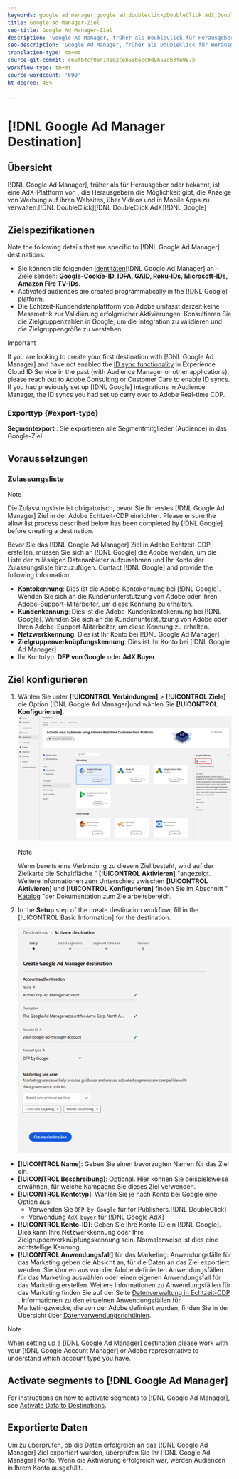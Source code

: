 ```yaml
---
keywords: google ad manager;google ad;doubleclick;DoubleClick AdX;DoubleClick;Google Ad Manager;Google ad manager
title: Google Ad Manager-Ziel
seo-title: Google Ad Manager-Ziel
description: 'Google Ad Manager, früher als DoubleClick für Herausgeber oder DoubleClick AdX bekannt, ist eine AdX-Plattform von Google, die Herausgebern die Möglichkeit gibt, die Anzeige von Werbung auf ihren Websites, über Videos und in Mobile Apps zu verwalten. '
seo-description: 'Google Ad Manager, früher als DoubleClick für Herausgeber oder DoubleClick AdX bekannt, ist eine AdX-Plattform von Google, die Herausgebern die Möglichkeit gibt, die Anzeige von Werbung auf ihren Websites, über Videos und in Mobile Apps zu verwalten. '
translation-type: tm+mt
source-git-commit: c66fb4cf0a414e02ceb58becc9d9b59db3fe987b
workflow-type: tm+mt
source-wordcount: '690'
ht-degree: 45%

---
```



# [!DNL Google Ad Manager Destination]

## Übersicht

[!DNL Google Ad Manager], früher als für Herausgeber oder bekannt, ist eine AdX-Plattform von , die Herausgebern die Möglichkeit gibt, die Anzeige von Werbung auf ihren Websites, über Videos und in Mobile Apps zu verwalten.[!DNL DoubleClick][!DNL DoubleClick AdX][!DNL Google]

## Zielspezifikationen

Note the following details that are specific to [!DNL Google Ad Manager] destinations:

* Sie können die folgenden [Identitäten](../../identity-service/namespaces.md)[!DNL Google Ad Manager] an -Ziele senden: **Google-Cookie-ID, IDFA, GAID, Roku-IDs, Microsoft-IDs, Amazon Fire TV-IDs**.
* Activated audiences are created programmatically in the [!DNL Google] platform.
* Die Echtzeit-Kundendatenplattform von Adobe umfasst derzeit keine Messmetrik zur Validierung erfolgreicher Aktivierungen. Konsultieren Sie die Zielgruppenzahlen in Google, um die Integration zu validieren und die Zielgruppengröße zu verstehen.

>[!IMPORTANT]
>
>If you are looking to create your first destination with [!DNL Google Ad Manager] and have not enabled the [ID sync functionality](https://docs.adobe.com/content/help/de-DE/id-service/using/id-service-api/methods/idsync.html) in Experience Cloud ID Service in the past (with Audience Manager or other applications), please reach out to Adobe Consulting or Customer Care to enable ID syncs. If you had previously set up [!DNL Google] integrations in Audience Manager, the ID syncs you had set up carry over to Adobe Real-time CDP.

### Exporttyp {#export-type}

**Segmentexport** : Sie exportieren alle Segmentmitglieder (Audience) in das Google-Ziel.

## Voraussetzungen

### Zulassungsliste

>[!NOTE]
>
>Die Zulassungsliste ist obligatorisch, bevor Sie Ihr erstes [!DNL Google Ad Manager] Ziel in der Adobe Echtzeit-CDP einrichten. Please ensure the allow list process described below has been completed by [!DNL Google] before creating a destination.

Bevor Sie das [!DNL Google Ad Manager] Ziel in Adobe Echtzeit-CDP erstellen, müssen Sie sich an [!DNL Google] die Adobe wenden, um die Liste der zulässigen Datenanbieter aufzunehmen und Ihr Konto der Zulassungsliste hinzuzufügen. Contact [!DNL Google] and provide the following information:

* **Kontokennung**: Dies ist die Adobe-Kontokennung bei [!DNL Google]. Wenden Sie sich an die Kundenunterstützung von Adobe oder Ihren Adobe-Support-Mitarbeiter, um diese Kennung zu erhalten.
* **Kundenkennung**: Dies ist die Adobe-Kundenkontokennung bei [!DNL Google]. Wenden Sie sich an die Kundenunterstützung von Adobe oder Ihren Adobe-Support-Mitarbeiter, um diese Kennung zu erhalten.
* **Netzwerkkennung**: Dies ist Ihr Konto bei [!DNL Google Ad Manager]
* **Zielgruppenverknüpfungskennung**: Dies ist Ihr Konto bei [!DNL Google Ad Manager]
* Ihr Kontotyp. **DFP von Google** oder **AdX Buyer**.

## Ziel konfigurieren

1. Wählen Sie unter **[!UICONTROL Verbindungen]** > **[!UICONTROL Ziele]** die Option [!DNL Google Ad Manager]und wählen Sie **[!UICONTROL Konfigurieren]**.
   ![Mit Google Ad Manager-Ziel verbinden](/help/rtcdp/destinations/assets/google-1-destination.png)

   >[!NOTE]
   >
   >Wenn bereits eine Verbindung zu diesem Ziel besteht, wird auf der Zielkarte die Schaltfläche &quot; **[!UICONTROL Aktivieren]** &quot;angezeigt. Weitere Informationen zum Unterschied zwischen **[!UICONTROL Aktivieren]** und **[!UICONTROL Konfigurieren]** finden Sie im Abschnitt &quot; [Katalog](/help/rtcdp/destinations/destinations-workspace.md#catalog) &quot;der Dokumentation zum Zielarbeitsbereich.

2. In the **Setup** step of the create destination workflow, fill in the [!UICONTROL Basic Information] for the destination. <br>

   ![Grundlegende Informationen – Google Ad Manager](/help/rtcdp/destinations/assets/google-1-destination-setup-step.png)
* **[!UICONTROL Name]**: Geben Sie einen bevorzugten Namen für das Ziel ein.
* **[!UICONTROL Beschreibung]**: Optional. Hier können Sie beispielsweise erwähnen, für welche Kampagne Sie dieses Ziel verwenden.
* **[!UICONTROL Kontotyp]**: Wählen Sie je nach Konto bei Google eine Option aus:
   * Verwenden Sie `DFP by Google` für for Publishers.[!DNL DoubleClick]
   * Verwendung `AdX buyer` für [!DNL Google AdX]
* **[!UICONTROL Konto-ID]**: Geben Sie Ihre Konto-ID ein [!DNL Google]. Dies kann Ihre Netzwerkkennung oder Ihre Zielgruppenverknüpfungskennung sein. Normalerweise ist dies eine achtstellige Kennung.
* **[!UICONTROL Anwendungsfall]** für das Marketing: Anwendungsfälle für das Marketing geben die Absicht an, für die Daten an das Ziel exportiert werden. Sie können aus von der Adobe definierten Anwendungsfällen für das Marketing auswählen oder einen eigenen Anwendungsfall für das Marketing erstellen. Weitere Informationen zu Anwendungsfällen für das Marketing finden Sie auf der Seite [Datenverwaltung in Echtzeit-CDP](/help/rtcdp/privacy/data-governance-overview.md#destinations) . Informationen zu den einzelnen Anwendungsfällen für Marketingzwecke, die von der Adobe definiert wurden, finden Sie in der Übersicht über [Datenverwendungsrichtlinien](/help/data-governance/policies/overview.md#core-actions).

>[!NOTE]
>
> When setting up a [!DNL Google Ad Manager] destination please work with your [!DNL Google Account Manager] or Adobe representative to understand which account type you have.

## Activate segments to [!DNL Google Ad Manager]

For instructions on how to activate segments to [!DNL Google Ad Manager], see [Activate Data to Destinations](/help/rtcdp/destinations/activate-destinations.md).

## Exportierte Daten

Um zu überprüfen, ob die Daten erfolgreich an das [!DNL Google Ad Manager] Ziel exportiert wurden, überprüfen Sie Ihr [!DNL Google Ad Manager] Konto. Wenn die Aktivierung erfolgreich war, werden Audiencen in Ihrem Konto ausgefüllt.